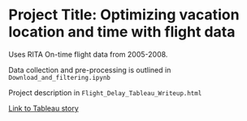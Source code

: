 # Project Title: Optimizing vacation location and time with flight data

Uses RITA On-time flight data from 2005-2008.

Data collection and pre-processing is outlined in `Download_and_filtering.ipynb`

Project description in `Flight_Delay_Tableau_Writeup.html`

[Link to Tableau story](https://public.tableau.com/profile/devin.mccormack#!/vizhome/WhenandwhereshouldIgoforaweekendgetawayv2/Story1)
